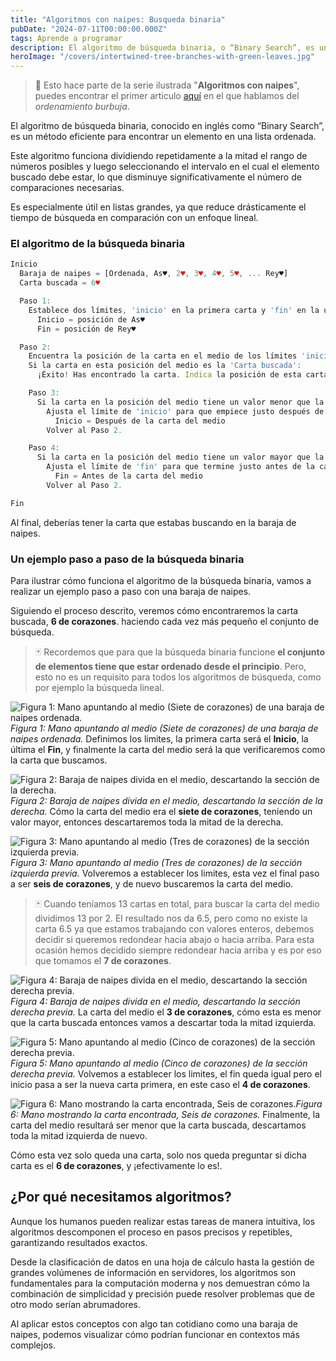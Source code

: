```yaml
---
title: "Algoritmos con naipes: Busqueda binaria"
pubDate: "2024-07-11T00:00:00.000Z"
tags: Aprende a programar
description: El algoritmo de búsqueda binaria, o “Binary Search”, es un método eficiente para encontrar un elemento en una lista ordenada. Divide repetidamente el rango de búsqueda a la mitad, reduciendo significativamente el número de comparaciones necesarias.
heroImage: "/covers/intertwined-tree-branches-with-green-leaves.jpg"
---
```

> 🤿 Esto hace parte de la serie ilustrada "**Algoritmos con naipes**", puedes encontrar el primer articulo [aquí](/posts/algoritmos-con-naipes-ordenamiento-burbuja/) en el que hablamos del _ordenamiento burbuja_.


El algoritmo de búsqueda binaria, conocido en inglés como “Binary Search”, es un método eficiente para encontrar un elemento en una lista ordenada. 

Este algoritmo funciona dividiendo repetidamente a la mitad el rango de números posibles y luego seleccionando el intervalo en el cual el elemento buscado debe estar, lo que disminuye significativamente el número de comparaciones necesarias. 

Es especialmente útil en listas grandes, ya que reduce drásticamente el tiempo de búsqueda en comparación con un enfoque lineal.

### El algoritmo de la búsqueda binaria

```javascript
Inicio
  Baraja de naipes = [Ordenada, As♥, 2♥, 3♥, 4♥, 5♥, ... Rey♥]
  Carta buscada = 6♥

  Paso 1:
    Establece dos límites, 'inicio' en la primera carta y 'fin' en la última carta:
      Inicio = posición de As♥
      Fin = posición de Rey♥

  Paso 2:
    Encuentra la posición de la carta en el medio de los límites 'inicio' y 'fin'.
    Si la carta en esta posición del medio es la 'Carta buscada':
      ¡Éxito! Has encontrado la carta. Indica la posición de esta carta y procede al Fin.

    Paso 3:
      Si la carta en la posición del medio tiene un valor menor que la 'Carta buscada':
        Ajusta el límite de 'inicio' para que empiece justo después de la carta del medio:
          Inicio = Después de la carta del medio
        Volver al Paso 2.

    Paso 4:
      Si la carta en la posición del medio tiene un valor mayor que la 'Carta buscada':
        Ajusta el límite de 'fin' para que termine justo antes de la carta del medio:
          Fin = Antes de la carta del medio
        Volver al Paso 2.

Fin
```

Al final, deberías tener la carta que estabas buscando en la baraja de naipes.

### Un ejemplo paso a paso de la búsqueda binaria
Para ilustrar cómo funciona el algoritmo de la búsqueda binaria, vamos a realizar un ejemplo paso a paso con una baraja de naipes.

Siguiendo el proceso descrito, veremos cómo encontraremos la carta buscada, **6 de corazones**. haciendo cada vez más pequeño el conjunto de búsqueda.

> 🃏  Recordemos que para que la búsqueda binaria funcione **el conjunto de elementos tiene que estar ordenado desde el principio**. Pero, esto no es un requisito para todos los algoritmos de búsqueda, como por ejemplo la búsqueda lineal.

![Figura 1: Mano apuntando al medio (Siete de corazones) de una baraja de naipes ordenada.](/images/posts/algoritmos-con-naipes-busqueda-binaria/paso-1.jpg)_Figura 1: Mano apuntando al medio (Siete de corazones) de una baraja de naipes ordenada._
Definimos los limites, la primera carta será el **Inicio**, la última el **Fin**, y finalmente la carta del medio será la que verificaremos como la carta que buscamos.

![Figura 2: Baraja de naipes divida en el medio, descartando la sección de la derecha.](/images/posts/algoritmos-con-naipes-busqueda-binaria/paso-2.jpg)_Figura 2: Baraja de naipes divida en el medio, descartando la sección de la derecha._
Cómo la carta del medio era el **siete de corazones**, teniendo un valor mayor, entonces descartaremos toda la mitad de la derecha.

![Figura 3: Mano apuntando al medio (Tres de corazones) de la sección izquierda previa.](/images/posts/algoritmos-con-naipes-busqueda-binaria/paso-3.jpg)_Figura 3: Mano apuntando al medio (Tres de corazones) de la sección izquierda previa._
Volveremos a establecer los limites, esta vez el final paso a ser **seis de corazones**, y de nuevo buscaremos la carta del medio.

> 🃏  Cuando teníamos 13 cartas en total, para buscar la carta del medio dividimos 13 por 2. El resultado nos da 6.5, pero como no existe la carta 6.5 ya que estamos trabajando con valores enteros, debemos decidir si queremos redondear hacia abajo o hacia arriba. Para esta ocasión hemos decidido siempre redondear hacia arriba y es por eso que tomamos el  **7 de corazones**.

![Figura 4: Baraja de naipes divida en el medio, descartando la sección derecha previa.](/images/posts/algoritmos-con-naipes-busqueda-binaria/paso-4.jpg)_Figura 4: Baraja de naipes divida en el medio, descartando la sección derecha previa._
La carta del medio el **3 de corazones**, cómo esta es menor que la carta buscada entonces vamos a descartar toda la mitad izquierda.

![Figura 5: Mano apuntando al medio (Cinco de corazones) de la sección derecha previa.](/images/posts/algoritmos-con-naipes-busqueda-binaria/paso-5.jpg)_Figura 5: Mano apuntando al medio (Cinco de corazones) de la sección derecha previa._
Volvemos a establecer los limites, el fin queda igual pero el inicio pasa a ser la nueva carta primera, en este caso el  **4 de corazones**.

![Figura 6: Mano mostrando la carta encontrada, Seis de corazones.](/images/posts/algoritmos-con-naipes-busqueda-binaria/paso-6.jpg)_Figura 6: Mano mostrando la carta encontrada, Seis de corazones._
Finalmente, la carta del medio resultará ser menor que la carta buscada, descartamos toda la mitad izquierda de nuevo.

Cómo esta vez solo queda una carta, solo nos queda preguntar si dicha carta es el **6 de corazones**, y ¡efectivamente lo es!.

## ¿Por qué necesitamos algoritmos?
Aunque los humanos pueden realizar estas tareas de manera intuitiva, los algoritmos descomponen el proceso en pasos precisos y repetibles, garantizando resultados exactos.

Desde la clasificación de datos en una hoja de cálculo hasta la gestión de grandes volúmenes de información en servidores, los algoritmos son fundamentales para la computación moderna y nos demuestran cómo la combinación de simplicidad y precisión puede resolver problemas que de otro modo serían abrumadores.

Al aplicar estos conceptos con algo tan cotidiano como una baraja de naipes, podemos visualizar cómo podrían funcionar en contextos más complejos.